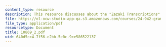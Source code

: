 ```yaml
---
content_type: resource
description: This resource discusses about the "Zazaki Transcriptions".
file: https://ol-ocw-studio-app-qa.s3.amazonaws.com/courses/24-942-grammar-of-a-less-familiar-language-spring-2003/640d5cc47f56c2bb5e0c9ce586522137_10869_2.pdf
file_type: application/pdf
resourcetype: Document
title: 10869_2.pdf
uid: 640d5cc4-7f56-c2bb-5e0c-9ce586522137
---
```

